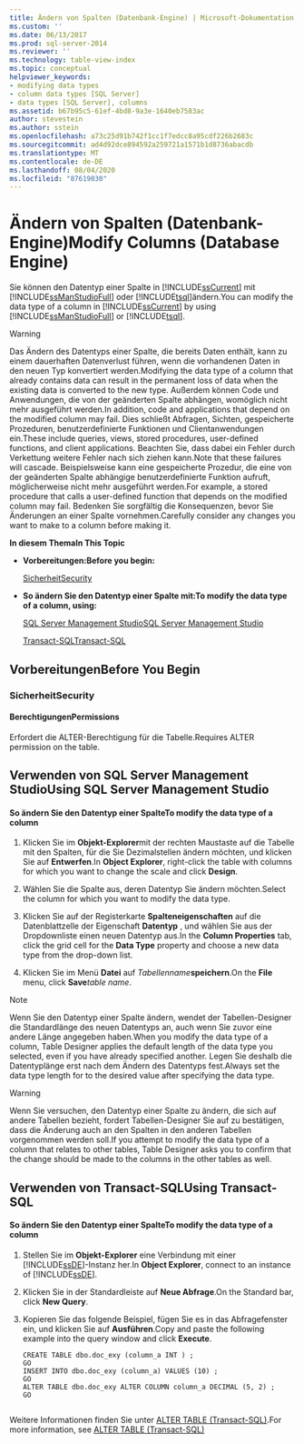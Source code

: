 ```yaml
---
title: Ändern von Spalten (Datenbank-Engine) | Microsoft-Dokumentation
ms.custom: ''
ms.date: 06/13/2017
ms.prod: sql-server-2014
ms.reviewer: ''
ms.technology: table-view-index
ms.topic: conceptual
helpviewer_keywords:
- modifying data types
- column data types [SQL Server]
- data types [SQL Server], columns
ms.assetid: b67b95c5-61ef-4bd8-9a3e-1640eb7583ac
author: stevestein
ms.author: sstein
ms.openlocfilehash: a73c25d91b742f1cc1f7edcc8a95cdf226b2683c
ms.sourcegitcommit: ad4d92dce894592a259721a1571b1d8736abacdb
ms.translationtype: MT
ms.contentlocale: de-DE
ms.lasthandoff: 08/04/2020
ms.locfileid: "87619030"
---
```

# <a name="modify-columns-database-engine"></a><span data-ttu-id="094b6-102">Ändern von Spalten (Datenbank-Engine)</span><span class="sxs-lookup"><span data-stu-id="094b6-102">Modify Columns (Database Engine)</span></span>
  <span data-ttu-id="094b6-103">Sie können den Datentyp einer Spalte in [!INCLUDE[ssCurrent](../../includes/sscurrent-md.md)] mit [!INCLUDE[ssManStudioFull](../../includes/ssmanstudiofull-md.md)] oder [!INCLUDE[tsql](../../includes/tsql-md.md)]ändern.</span><span class="sxs-lookup"><span data-stu-id="094b6-103">You can modify the data type of a column in [!INCLUDE[ssCurrent](../../includes/sscurrent-md.md)] by using [!INCLUDE[ssManStudioFull](../../includes/ssmanstudiofull-md.md)] or [!INCLUDE[tsql](../../includes/tsql-md.md)].</span></span>  
  
> [!WARNING]  
>  <span data-ttu-id="094b6-104">Das Ändern des Datentyps einer Spalte, die bereits Daten enthält, kann zu einem dauerhaften Datenverlust führen, wenn die vorhandenen Daten in den neuen Typ konvertiert werden.</span><span class="sxs-lookup"><span data-stu-id="094b6-104">Modifying the data type of a column that already contains data can result in the permanent loss of data when the existing data is converted to the new type.</span></span> <span data-ttu-id="094b6-105">Außerdem können Code und Anwendungen, die von der geänderten Spalte abhängen, womöglich nicht mehr ausgeführt werden.</span><span class="sxs-lookup"><span data-stu-id="094b6-105">In addition, code and applications that depend on the modified column may fail.</span></span> <span data-ttu-id="094b6-106">Dies schließt Abfragen, Sichten, gespeicherte Prozeduren, benutzerdefinierte Funktionen und Clientanwendungen ein.</span><span class="sxs-lookup"><span data-stu-id="094b6-106">These include queries, views, stored procedures, user-defined functions, and client applications.</span></span> <span data-ttu-id="094b6-107">Beachten Sie, dass dabei ein Fehler durch Verkettung weitere Fehler nach sich ziehen kann.</span><span class="sxs-lookup"><span data-stu-id="094b6-107">Note that these failures will cascade.</span></span> <span data-ttu-id="094b6-108">Beispielsweise kann eine gespeicherte Prozedur, die eine von der geänderten Spalte abhängige benutzerdefinierte Funktion aufruft, möglicherweise nicht mehr ausgeführt werden.</span><span class="sxs-lookup"><span data-stu-id="094b6-108">For example, a stored procedure that calls a user-defined function that depends on the modified column may fail.</span></span> <span data-ttu-id="094b6-109">Bedenken Sie sorgfältig die Konsequenzen, bevor Sie Änderungen an einer Spalte vornehmen.</span><span class="sxs-lookup"><span data-stu-id="094b6-109">Carefully consider any changes you want to make to a column before making it.</span></span>  
  
 <span data-ttu-id="094b6-110">**In diesem Thema**</span><span class="sxs-lookup"><span data-stu-id="094b6-110">**In This Topic**</span></span>  
  
-   <span data-ttu-id="094b6-111">**Vorbereitungen:**</span><span class="sxs-lookup"><span data-stu-id="094b6-111">**Before you begin:**</span></span>  
  
     [<span data-ttu-id="094b6-112">Sicherheit</span><span class="sxs-lookup"><span data-stu-id="094b6-112">Security</span></span>](#Security)  
  
-   <span data-ttu-id="094b6-113">**So ändern Sie den Datentyp einer Spalte mit:**</span><span class="sxs-lookup"><span data-stu-id="094b6-113">**To modify the data type of a column, using:**</span></span>  
  
     [<span data-ttu-id="094b6-114">SQL Server Management Studio</span><span class="sxs-lookup"><span data-stu-id="094b6-114">SQL Server Management Studio</span></span>](#SSMSProcedure)  
  
     [<span data-ttu-id="094b6-115">Transact-SQL</span><span class="sxs-lookup"><span data-stu-id="094b6-115">Transact-SQL</span></span>](#TsqlProcedure)  
  
##  <a name="before-you-begin"></a><a name="BeforeYouBegin"></a> <span data-ttu-id="094b6-116">Vorbereitungen</span><span class="sxs-lookup"><span data-stu-id="094b6-116">Before You Begin</span></span>  
  
###  <a name="security"></a><a name="Security"></a> <span data-ttu-id="094b6-117">Sicherheit</span><span class="sxs-lookup"><span data-stu-id="094b6-117">Security</span></span>  
  
####  <a name="permissions"></a><a name="Permissions"></a> <span data-ttu-id="094b6-118">Berechtigungen</span><span class="sxs-lookup"><span data-stu-id="094b6-118">Permissions</span></span>  
 <span data-ttu-id="094b6-119">Erfordert die ALTER-Berechtigung für die Tabelle.</span><span class="sxs-lookup"><span data-stu-id="094b6-119">Requires ALTER permission on the table.</span></span>  
  
##  <a name="using-sql-server-management-studio"></a><a name="SSMSProcedure"></a> <span data-ttu-id="094b6-120">Verwenden von SQL Server Management Studio</span><span class="sxs-lookup"><span data-stu-id="094b6-120">Using SQL Server Management Studio</span></span>  
  
#### <a name="to-modify-the-data-type-of-a-column"></a><span data-ttu-id="094b6-121">So ändern Sie den Datentyp einer Spalte</span><span class="sxs-lookup"><span data-stu-id="094b6-121">To modify the data type of a column</span></span>  
  
1.  <span data-ttu-id="094b6-122">Klicken Sie im **Objekt-Explorer**mit der rechten Maustaste auf die Tabelle mit den Spalten, für die Sie Dezimalstellen ändern möchten, und klicken Sie auf **Entwerfen**.</span><span class="sxs-lookup"><span data-stu-id="094b6-122">In **Object Explorer**, right-click the table with columns for which you want to change the scale and click **Design**.</span></span>  
  
2.  <span data-ttu-id="094b6-123">Wählen Sie die Spalte aus, deren Datentyp Sie ändern möchten.</span><span class="sxs-lookup"><span data-stu-id="094b6-123">Select the column for which you want to modify the data type.</span></span>  
  
3.  <span data-ttu-id="094b6-124">Klicken Sie auf der Registerkarte **Spalteneigenschaften** auf die Datenblattzelle der Eigenschaft **Datentyp** , und wählen Sie aus der Dropdownliste einen neuen Datentyp aus.</span><span class="sxs-lookup"><span data-stu-id="094b6-124">In the **Column Properties** tab, click the grid cell for the **Data Type** property and choose a new data type from the drop-down list.</span></span>  
  
4.  <span data-ttu-id="094b6-125">Klicken Sie im Menü **Datei** auf _Tabellenname_**speichern**.</span><span class="sxs-lookup"><span data-stu-id="094b6-125">On the **File** menu, click **Save**_table name_.</span></span>  
  
> [!NOTE]  
>  <span data-ttu-id="094b6-126">Wenn Sie den Datentyp einer Spalte ändern, wendet der Tabellen-Designer die Standardlänge des neuen Datentyps an, auch wenn Sie zuvor eine andere Länge angegeben haben.</span><span class="sxs-lookup"><span data-stu-id="094b6-126">When you modify the data type of a column, Table Designer applies the default length of the data type you selected, even if you have already specified another.</span></span> <span data-ttu-id="094b6-127">Legen Sie deshalb die Datentyplänge erst nach dem Ändern des Datentyps fest.</span><span class="sxs-lookup"><span data-stu-id="094b6-127">Always set the data type length for to the desired value after specifying the data type.</span></span>  
  
> [!WARNING]  
>  <span data-ttu-id="094b6-128">Wenn Sie versuchen, den Datentyp einer Spalte zu ändern, die sich auf andere Tabellen bezieht, fordert Tabellen-Designer Sie auf zu bestätigen, dass die Änderung auch an den Spalten in den anderen Tabellen vorgenommen werden soll.</span><span class="sxs-lookup"><span data-stu-id="094b6-128">If you attempt to modify the data type of a column that relates to other tables, Table Designer asks you to confirm that the change should be made to the columns in the other tables as well.</span></span>  
  
##  <a name="using-transact-sql"></a><a name="TsqlProcedure"></a> <span data-ttu-id="094b6-129">Verwenden von Transact-SQL</span><span class="sxs-lookup"><span data-stu-id="094b6-129">Using Transact-SQL</span></span>  
  
#### <a name="to-modify-the-data-type-of-a-column"></a><span data-ttu-id="094b6-130">So ändern Sie den Datentyp einer Spalte</span><span class="sxs-lookup"><span data-stu-id="094b6-130">To modify the data type of a column</span></span>  
  
1.  <span data-ttu-id="094b6-131">Stellen Sie im **Objekt-Explorer** eine Verbindung mit einer [!INCLUDE[ssDE](../../includes/ssde-md.md)]-Instanz her.</span><span class="sxs-lookup"><span data-stu-id="094b6-131">In **Object Explorer**, connect to an instance of [!INCLUDE[ssDE](../../includes/ssde-md.md)].</span></span>  
  
2.  <span data-ttu-id="094b6-132">Klicken Sie in der Standardleiste auf **Neue Abfrage**.</span><span class="sxs-lookup"><span data-stu-id="094b6-132">On the Standard bar, click **New Query**.</span></span>  
  
3.  <span data-ttu-id="094b6-133">Kopieren Sie das folgende Beispiel, fügen Sie es in das Abfragefenster ein, und klicken Sie auf **Ausführen**.</span><span class="sxs-lookup"><span data-stu-id="094b6-133">Copy and paste the following example into the query window and click **Execute**.</span></span>  
  
    ```  
    CREATE TABLE dbo.doc_exy (column_a INT ) ;  
    GO  
    INSERT INTO dbo.doc_exy (column_a) VALUES (10) ;  
    GO  
    ALTER TABLE dbo.doc_exy ALTER COLUMN column_a DECIMAL (5, 2) ;  
    GO  
  
    ```  
  
 <span data-ttu-id="094b6-134">Weitere Informationen finden Sie unter [ALTER TABLE &#40;Transact-SQL&#41;](/sql/t-sql/statements/alter-table-transact-sql).</span><span class="sxs-lookup"><span data-stu-id="094b6-134">For more information, see [ALTER TABLE &#40;Transact-SQL&#41;](/sql/t-sql/statements/alter-table-transact-sql)</span></span>  
  
  
